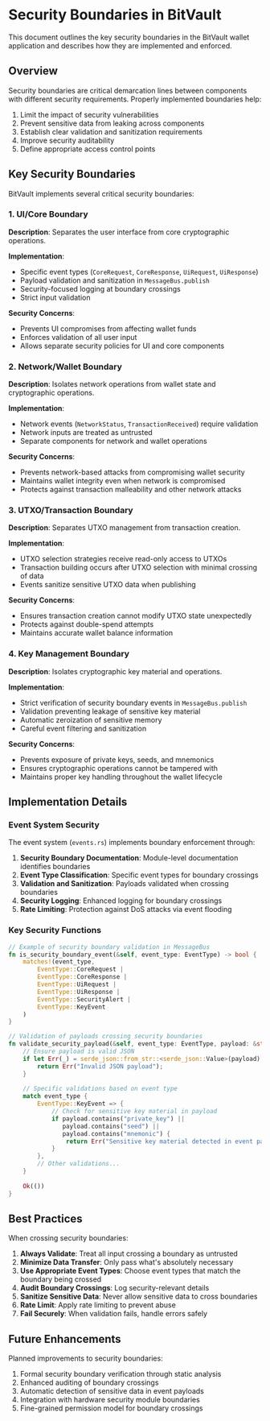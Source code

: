 # Security Boundaries in BitVault

This document outlines the key security boundaries in the BitVault wallet application and describes how they are implemented and enforced.

## Overview

Security boundaries are critical demarcation lines between components with different security requirements. Properly implemented boundaries help:

1. Limit the impact of security vulnerabilities
2. Prevent sensitive data from leaking across components
3. Establish clear validation and sanitization requirements
4. Improve security auditability
5. Define appropriate access control points

## Key Security Boundaries

BitVault implements several critical security boundaries:

### 1. UI/Core Boundary

**Description**: Separates the user interface from core cryptographic operations.

**Implementation**:
- Specific event types (`CoreRequest`, `CoreResponse`, `UiRequest`, `UiResponse`)
- Payload validation and sanitization in `MessageBus.publish`
- Security-focused logging at boundary crossings
- Strict input validation

**Security Concerns**:
- Prevents UI compromises from affecting wallet funds
- Enforces validation of all user input
- Allows separate security policies for UI and core components

### 2. Network/Wallet Boundary

**Description**: Isolates network operations from wallet state and cryptographic operations.

**Implementation**:
- Network events (`NetworkStatus`, `TransactionReceived`) require validation
- Network inputs are treated as untrusted
- Separate components for network and wallet operations

**Security Concerns**:
- Prevents network-based attacks from compromising wallet security
- Maintains wallet integrity even when network is compromised
- Protects against transaction malleability and other network attacks

### 3. UTXO/Transaction Boundary

**Description**: Separates UTXO management from transaction creation.

**Implementation**:
- UTXO selection strategies receive read-only access to UTXOs
- Transaction building occurs after UTXO selection with minimal crossing of data
- Events sanitize sensitive UTXO data when publishing

**Security Concerns**:
- Ensures transaction creation cannot modify UTXO state unexpectedly
- Protects against double-spend attempts
- Maintains accurate wallet balance information

### 4. Key Management Boundary

**Description**: Isolates cryptographic key material and operations.

**Implementation**:
- Strict verification of security boundary events in `MessageBus.publish`
- Validation preventing leakage of sensitive key material
- Automatic zeroization of sensitive memory
- Careful event filtering and sanitization

**Security Concerns**:
- Prevents exposure of private keys, seeds, and mnemonics
- Ensures cryptographic operations cannot be tampered with
- Maintains proper key handling throughout the wallet lifecycle

## Implementation Details

### Event System Security

The event system (`events.rs`) implements boundary enforcement through:

1. **Security Boundary Documentation**: Module-level documentation identifies boundaries
2. **Event Type Classification**: Specific event types for boundary crossings
3. **Validation and Sanitization**: Payloads validated when crossing boundaries
4. **Security Logging**: Enhanced logging for boundary crossings
5. **Rate Limiting**: Protection against DoS attacks via event flooding

### Key Security Functions

```rust
// Example of security boundary validation in MessageBus
fn is_security_boundary_event(&self, event_type: EventType) -> bool {
    matches!(event_type, 
        EventType::CoreRequest | 
        EventType::CoreResponse | 
        EventType::UiRequest | 
        EventType::UiResponse |
        EventType::SecurityAlert |
        EventType::KeyEvent
    )
}

// Validation of payloads crossing security boundaries
fn validate_security_payload(&self, event_type: EventType, payload: &str) -> Result<(), &'static str> {
    // Ensure payload is valid JSON
    if let Err(_) = serde_json::from_str::<serde_json::Value>(payload) {
        return Err("Invalid JSON payload");
    }
    
    // Specific validations based on event type
    match event_type {
        EventType::KeyEvent => {
            // Check for sensitive key material in payload
            if payload.contains("private_key") || 
               payload.contains("seed") || 
               payload.contains("mnemonic") {
                return Err("Sensitive key material detected in event payload");
            }
        },
        // Other validations...
    }
    
    Ok(())
}
```

## Best Practices

When crossing security boundaries:

1. **Always Validate**: Treat all input crossing a boundary as untrusted
2. **Minimize Data Transfer**: Only pass what's absolutely necessary
3. **Use Appropriate Event Types**: Choose event types that match the boundary being crossed
4. **Audit Boundary Crossings**: Log security-relevant details
5. **Sanitize Sensitive Data**: Never allow sensitive data to cross boundaries
6. **Rate Limit**: Apply rate limiting to prevent abuse
7. **Fail Securely**: When validation fails, handle errors safely

## Future Enhancements

Planned improvements to security boundaries:

1. Formal security boundary verification through static analysis
2. Enhanced auditing of boundary crossings
3. Automatic detection of sensitive data in event payloads
4. Integration with hardware security module boundaries
5. Fine-grained permission model for boundary crossings 